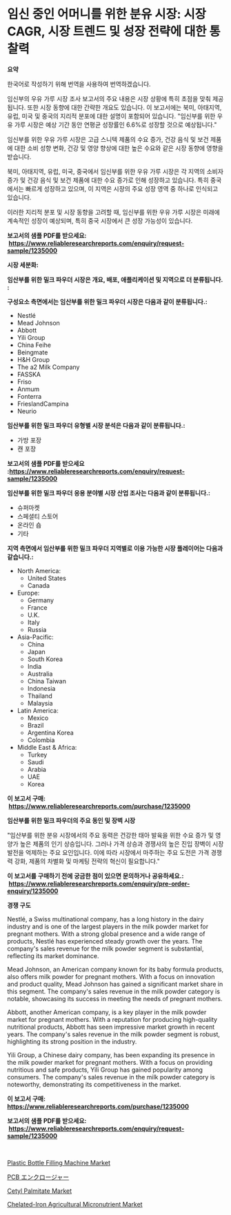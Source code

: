 <p><h1>임신 중인 어머니를 위한 분유 시장: 시장 CAGR, 시장 트렌드 및 성장 전략에 대한 통찰력</h1></p><p><strong>요약</strong></p>
<p><p>한국어로 작성하기 위해 번역을 사용하여 번역하겠습니다.</p><p>임신부의 우유 가루 시장 조사 보고서의 주요 내용은 시장 상황에 특히 초점을 맞춰 제공됩니다. 또한 시장 동향에 대한 간략한 개요도 있습니다. 이 보고서에는 북미, 아태지역, 유럽, 미국 및 중국의 지리적 분포에 대한 설명이 포함되어 있습니다. "임신부를 위한 우유 가루 시장은 예상 기간 동안 연평균 성장률인 6.6%로 성장할 것으로 예상됩니다."</p><p>임신부를 위한 우유 가루 시장은 고급 스니텍 제품의 수요 증가, 건강 음식 및 보건 제품에 대한 소비 성향 변화, 건강 및 영양 향상에 대한 높은 수요와 같은 시장 동향에 영향을 받습니다.</p><p>북미, 아태지역, 유럽, 미국, 중국에서 임신부를 위한 우유 가루 시장은 각 지역의 소비자 증가 및 건강 음식 및 보건 제품에 대한 수요 증가로 인해 성장하고 있습니다. 특히 중국에서는 빠르게 성장하고 있으며, 이 지역은 시장의 주요 성장 영역 중 하나로 인식되고 있습니다.</p><p>이러한 지리적 분포 및 시장 동향을 고려할 때, 임신부를 위한 우유 가루 시장은 미래에 계속적인 성장이 예상되며, 특히 중국 시장에서 큰 성장 가능성이 있습니다.</p></p>
<p><strong>보고서의 샘플 PDF를 받으세요: &nbsp;<a href="https://www.reliableresearchreports.com/enquiry/request-sample/1235000">https://www.reliableresearchreports.com/enquiry/request-sample/1235000</a></strong></p>
<p><strong>시장 세분화:</strong></p>
<p><strong> 임산부를 위한 밀크 파우더 시장은 개요, 배포, 애플리케이션 및 지역으로 더 분류됩니다. :</strong></p>
<p><strong>구성요소 측면에서는 임산부를 위한 밀크 파우더 시장은 다음과 같이 분류됩니다.:</strong></p>
<p><ul><li>Nestlé</li><li>Mead Johnson</li><li>Abbott</li><li>Yili Group</li><li>China Feihe</li><li>Beingmate</li><li>H&H Group</li><li>The a2 Milk Company</li><li>FASSKA</li><li>Friso</li><li>Anmum</li><li>Fonterra</li><li>FrieslandCampina</li><li>Neurio</li></ul></p>
<p><strong> 임산부를 위한 밀크 파우더 유형별 시장 분석은 다음과 같이 분류됩니다.:</strong></p>
<p><ul><li>가방 포장</li><li>캔 포장</li></ul></p>
<p><strong>보고서의 샘플 PDF를 받으세요 :<a href="https://www.reliableresearchreports.com/enquiry/request-sample/1235000">https://www.reliableresearchreports.com/enquiry/request-sample/1235000</a></strong></p>
<p><strong> 임산부를 위한 밀크 파우더 응용 분야별 시장 산업 조사는 다음과 같이 분류됩니다.:</strong></p>
<p><ul><li>슈퍼마켓</li><li>스페셜티 스토어</li><li>온라인 숍</li><li>기타</li></ul></p>
<p><strong>지역 측면에서 임산부를 위한 밀크 파우더 지역별로 이용 가능한 시장 플레이어는 다음과 같습니다.:</strong></p>
<p><ul>
    <li>
        North America:
        <ul>
            <li>United States</li>
            <li>Canada</li>
        </ul>
    </li>
    <li>
        Europe:
        <ul>
            <li>Germany</li>
            <li>France</li>
            <li>U.K.</li>
            <li>Italy</li>
            <li>Russia</li>
        </ul>
    </li>
    <li>
        Asia-Pacific:
        <ul>
            <li>China</li>
            <li>Japan</li>
            <li>South Korea</li>
            <li>India</li>
            <li>Australia</li>
            <li>China Taiwan</li>
            <li>Indonesia</li>
            <li>Thailand</li>
            <li>Malaysia</li>
        </ul>
    </li>
    <li>
        Latin America:
        <ul>
            <li>Mexico</li>
            <li>Brazil</li>
            <li>Argentina Korea</li>
            <li>Colombia</li>
        </ul>
    </li>
    <li>
        Middle East & Africa:
        <ul>
            <li>Turkey</li>
            <li>Saudi</li>
            <li>Arabia</li>
            <li>UAE</li>
            <li>Korea</li>
        </ul>
    </li>
    </ul></p>
<p><strong>이 보고서 구매: &nbsp;<a href="https://www.reliableresearchreports.com/purchase/1235000">https://www.reliableresearchreports.com/purchase/1235000</a></strong></p>
<p><strong>임산부를 위한 밀크 파우더의 주요 동인 및 장벽 시장</strong></p>
<p><p>"임산부를 위한 분유 시장에서의 주요 동력은 건강한 태아 발육을 위한 수요 증가 및 영양가 높은 제품의 인기 상승입니다. 그러나 가격 상승과 경쟁사의 높은 진입 장벽이 시장 발전을 억제하는 주요 요인입니다. 이에 따라 시장에서 마주하는 주요 도전은 가격 경쟁력 강화, 제품의 차별화 및 마케팅 전략의 혁신이 필요합니다."</p></p>
<p><strong>이 보고서를 구매하기 전에 궁금한 점이 있으면 문의하거나 공유하세요.: &nbsp;<a href="https://www.reliableresearchreports.com/enquiry/pre-order-enquiry/1235000">https://www.reliableresearchreports.com/enquiry/pre-order-enquiry/1235000</a></strong></p>
<p><strong>경쟁 구도</strong></p>
<p><p>Nestlé, a Swiss multinational company, has a long history in the dairy industry and is one of the largest players in the milk powder market for pregnant mothers. With a strong global presence and a wide range of products, Nestlé has experienced steady growth over the years. The company's sales revenue for the milk powder segment is substantial, reflecting its market dominance.</p><p>Mead Johnson, an American company known for its baby formula products, also offers milk powder for pregnant mothers. With a focus on innovation and product quality, Mead Johnson has gained a significant market share in this segment. The company's sales revenue in the milk powder category is notable, showcasing its success in meeting the needs of pregnant mothers.</p><p>Abbott, another American company, is a key player in the milk powder market for pregnant mothers. With a reputation for producing high-quality nutritional products, Abbott has seen impressive market growth in recent years. The company's sales revenue in the milk powder segment is robust, highlighting its strong position in the industry.</p><p>Yili Group, a Chinese dairy company, has been expanding its presence in the milk powder market for pregnant mothers. With a focus on providing nutritious and safe products, Yili Group has gained popularity among consumers. The company's sales revenue in the milk powder category is noteworthy, demonstrating its competitiveness in the market.</p></p>
<p><strong>이 보고서 구매: &nbsp; <a href="https://www.reliableresearchreports.com/purchase/1235000">https://www.reliableresearchreports.com/purchase/1235000</a></strong></p>
<p><strong>보고서의 샘플 PDF를 받으세요: &nbsp;<a href="https://www.reliableresearchreports.com/enquiry/request-sample/1235000">https://www.reliableresearchreports.com/enquiry/request-sample/1235000</a></strong><strong></strong></p>
<p>&nbsp;</p>
<p><p><a href="https://view.publitas.com/reportprime-1/plastic-bottle-filling-machine-market-share-market-new-trends-analysis-report-by-type-by-application-by-end-use-by-region-and-segment-forecasts-2024-2031/">Plastic Bottle Filling Machine Market</a></p><p><a href="https://github.com/SarahFahey88/Market-Research-Report-List-1/blob/main/251028612823.md">PCB エンクロージャー</a></p><p><a href="https://pretty-mail-caf.notion.site/Cetyl-Palmitate-Market-Research-Report-Reveals-The-Latest-Trends-And-Opportunities-of-this-Market-fo-d6349ea8b55e476ebd7c7816ac3234e5">Cetyl Palmitate Market</a></p><p><a href="https://full-wildebeest-80b.notion.site/Chelated-Iron-Agricultural-Micronutrient-Market-Growth-Market-Trends-COVID-19-Impact-and-Forecast-49a7b3f8d3204a31a954f9a71ea3dc07">Chelated-Iron Agricultural Micronutrient Market</a></p></p>